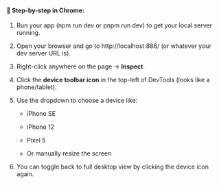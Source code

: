 #### **🔹 Step-by-step in Chrome:**

1. Run your app (npm run dev or pnpm run dev) to get your local server running.
    
2. Open your browser and go to http://localhost:888/ (or whatever your dev server URL is).
    
3. Right-click anywhere on the page → **Inspect**.
    
4. Click the **device toolbar icon** in the top-left of DevTools (looks like a phone/tablet).
    
5. Use the dropdown to choose a device like:
    
    - iPhone SE
        
    - iPhone 12
        
    - Pixel 5
        
    - Or manually resize the screen
        
    
6. You can toggle back to full desktop view by clicking the device icon again.
